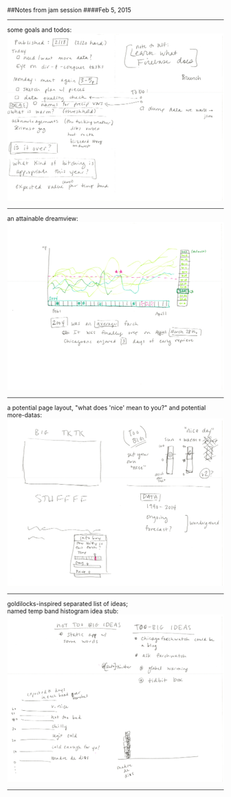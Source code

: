 ##Notes from jam session
####Feb 5, 2015 


---
some goals and todos:
![](img/notes1.jpg) 

---
an attainable dreamview: 
![](img/notes2.jpg) 

---
a potential page layout, "what does 'nice' mean to you?" and potential more-datas:
![](img/notes3.jpg)  

---
goldilocks-inspired separated list of ideas;  
named temp band histogram idea stub:
![](img/notes4.jpg)

---